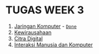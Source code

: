 # TUGAS WEEK 3

1. [Jaringan Komputer](/tugas/week-3/tugas-makalah-sejarah-perkembangan-router-dalam-jaringan-komputer_ghifar_rito_ikbar_f_21103041078.pdf) - [`Done`](https://github.com/Code-Knights/campus/issues/1)
2. [Kewirausahaan](/materi/kewirausahaan/week-3/)
3. [Citra Digital](/materi/pengolahan-citra-digital/week-3/)
4. [Interaksi Manusia dan Komputer](/materi/interaksi-manusia-dan-komputer/week-3/)